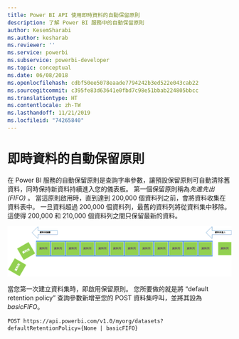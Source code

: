 ```yaml
---
title: Power BI API 使用即時資料的自動保留原則
description: 了解 Power BI 服務中的自動保留原則
author: KesemSharabi
ms.author: kesharab
ms.reviewer: ''
ms.service: powerbi
ms.subservice: powerbi-developer
ms.topic: conceptual
ms.date: 06/08/2018
ms.openlocfilehash: cdbf50ee5078eaade7794242b3ed522e043cab22
ms.sourcegitcommit: c395fe83d63641e0fbd7c98e51bbab224805bbcc
ms.translationtype: HT
ms.contentlocale: zh-TW
ms.lasthandoff: 11/21/2019
ms.locfileid: "74265840"
---
```

# <a name="automatic-retention-policy-for-real-time-data"></a>即時資料的自動保留原則

在 Power BI 服務的自動保留原則是查詢字串參數，讓預設保留原則可自動清除舊資料，同時保持新資料持續進入您的儀表板。 第一個保留原則稱為*先進先出 (FIFO)* 。 當這原則啟用時，直到達到 200,000 個資料列之前，會將資料收集在資料表中。 一旦資料超過 200,000 個資料列，最舊的資料列將從資料集中移除。 這使得 200,000 和 210,000 個資料列之間只保留最新的資料。  
  
<center>

![保留原則](media/api-Automatic-retention-policy-for-real-time-data/retention-policy.png) 

</center>

當您第一次建立資料集時，即啟用保留原則。 您所要做的就是將 “default retention policy” 查詢參數新增至您的 POST 資料集呼叫，並將其設為 *basicFIFO*。  
  
    POST https://api.powerbi.com/v1.0/myorg/datasets?defaultRetentionPolicy={None | basicFIFO}